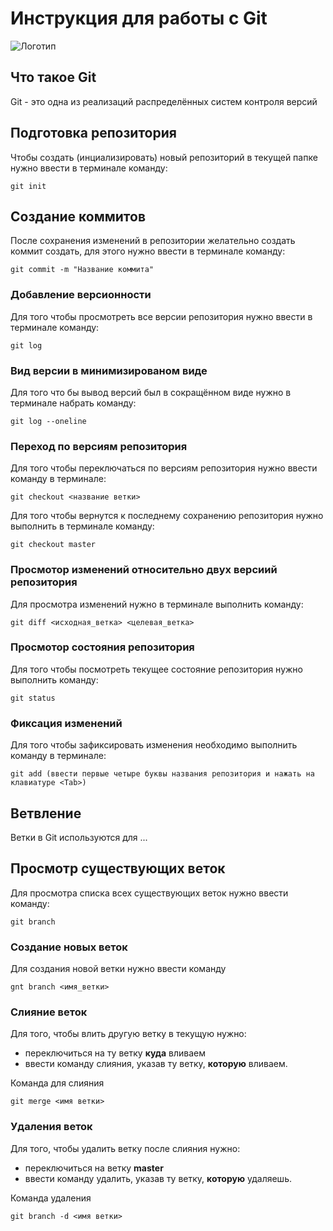 # **Инструкция для работы с Git**

![Логотип](git.jpg)

## Что такое Git

Git - это одна из реализаций распределённых систем контроля версий

## Подготовка репозитория

Чтобы создать (инциализировать) новый репозиторий в текущей папке нужно ввести в терминале команду:

    git init

## Создание коммитов

После сохранения изменений в репозитории желательно создать коммит создать, для этого нужно ввести в терминале команду:

    git commit -m "Название коммита"

### Добавление версионности

Для того чтобы просмотреть все версии репозитория нужно ввести в терминале команду:

    git log

### Вид версии в минимизированом виде

Для того что бы вывод версий был в сокращённом виде нужно в терминале набрать команду:

    git log --oneline

### Переход по версиям репозитория

Для того чтобы переключаться по версиям репозитория нужно ввести команду в терминале:

    git checkout <название ветки>

Для того чтобы вернутся к последнему сохранению репозитория нужно выполнить в терминале команду:

    git checkout master

### Просмотор изменений относительно двух версиий репозитория

Для просмотра изменений нужно в терминале выполнить команду:

    git diff <исходная_ветка> <целевая_ветка>

### Просмотор состояния репозитория

Для того чтобы посмотреть текущее состояние репозитория нужно выполнить команду:

    git status

### Фиксация изменений

Для того чтобы зафиксировать изменения необходимо выполнить команду в терминале:

    git add (ввести первые четыре буквы названия репозитория и нажать на клавиатуре <Tab>)

## Ветвление

Ветки в Git используются для ...

## Просмотр существующих веток

Для просмотра списка всех существующих веток нужно ввести команду:

    git branch

### Создание новых веток

Для создания новой ветки нужно ввести команду

    gnt branch <имя_ветки>

### Слияние веток

Для того, чтобы влить другую ветку в текущую нужно:
- переключиться на ту ветку **куда** вливаем
- ввести команду слияния, указав ту ветку, **которую** вливаем.

Команда для слияния

    git merge <имя ветки>
    
### Удаления веток

Для того, чтобы удалить ветку после слияния нужно:
- переключиться на ветку **master**
- ввести команду удалить, указав ту ветку, **которую** удаляешь.

Команда удаления

    git branch -d <имя ветки>
